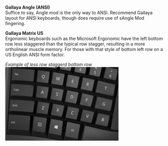 **Gallaya Angle (ANSI)**  
Suffice to say, Angle mod is the only way to ANSI. Recommend Gallaya layout for ANSI keyboards, though does require use of sAngle Mod fingering.

**Gallaya Matrix US**  
Ergonomic keyboards such as the Microsoft Ergonomic have the left bottom row less staggered than the typical row stagger, resulting in a more ortholinear muscle memory. For those with that style of bottom left row on a US English ANSI form factor.

*Example of less row staggerd bottom row*  
![UsOrtho](/images/UsOrtho.png)
